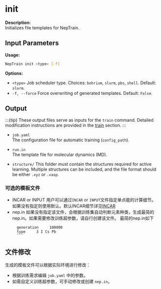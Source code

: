 # init
**Description:**  
Initializes file templates for NepTrain.
## Input Parameters

**Usage:**  
```bash
NepTrain init <type> [-f]
```

**Options:**
- `<type>`
  Job scheduler type. Choices: `bohrium`, `slurm`, `pbs`, `shell`. Default: `slurm`.
- `-f, --force`
  Force overwriting of generated templates. Default: `False`.

## Output
:::{tip}
These output files serve as inputs for the `train` command. Detailed modification instructions are provided in the [train](train.md) section.
::: 
- `job.yaml`  
  The configuration file for automatic training (`config_path`).  

- `run.in`  
  The template file for molecular dynamics (MD).  

- `structure/`
  This folder must contain the structures required for active learning. Multiple structures can be included, and the file format should be either `.xyz` or `.vasp`.
### 可选的模板文件
- INCAR  or INPUT
用户可以通过`INCAR` or `INPUT`文件指定单点能的计算细节。如果没有指定则使用默认。默认INCAR细节详见[INCAR](vasp.md)
- nep.in
如果没有指定该文件，会根据训练集自动判断元素种类，生成最简的nep.in。如果需要修改训练超参数，请自行创建该文件。
  最简的nep.in如下
    ```text
      generation     100000
      type     3 I Cs Pb
      ```
## 文件修改
生成的模板文件可以根据实际环境进行修改：

- 根据训练需求编辑 `job.yaml` 中的参数。
- 如需自定义训练超参数，可手动修改或创建 `nep.in`。

